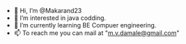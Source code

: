 - 👋 Hi, I’m @Makarand23
- 👀 I’m interested in java codding.
- 🌱 I’m currently learning BE Compuer engineering.
- 📫 To reach me you can mail at "m.v.damale@gmail.com"

<!---
Makarand23/Makarand23 is a ✨ special ✨ repository because its `README.md` (this file) appears on your GitHub profile.
You can click the Preview link to take a look at your changes.
--->
